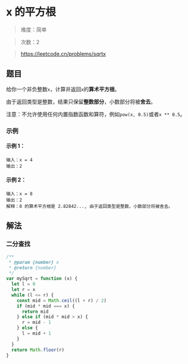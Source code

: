 # x 的平方根

> 难度：简单

> 次数：2

> https://leetcode.cn/problems/sqrtx

## 题目

给你一个非负整数`x`，计算并返回`x`的**算术平方根**。

由于返回类型是整数，结果只保留**整数部分**，小数部分将被**舍去**。

注意：不允许使用任何内置指数函数和算符，例如`pow(x, 0.5)`或者`x ** 0.5`。

### 示例

#### 示例 1：

```
输入：x = 4
输出：2
```

#### 示例 2：

```
输入：x = 8
输出：2
解释：8 的算术平方根是 2.82842..., 由于返回类型是整数，小数部分将被舍去。
```

## 解法

### 二分查找

```javascript
/**
 * @param {number} x
 * @return {number}
 */
var mySqrt = function (x) {
  let l = 0
  let r = x
  while (l <= r) {
    const mid = Math.ceil((l + r) / 2)
    if (mid * mid === x) {
      return mid
    } else if (mid * mid > x) {
      r = mid - 1
    } else {
      l = mid + 1
    }
  }
  return Math.floor(r)
}
```
